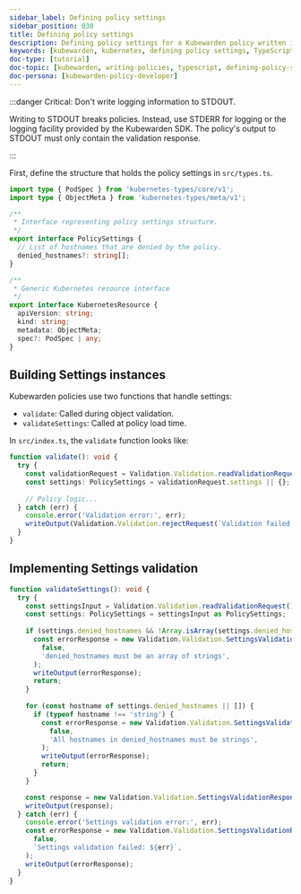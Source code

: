 ```yaml
---
sidebar_label: Defining policy settings
sidebar_position: 030
title: Defining policy settings
description: Defining policy settings for a Kubewarden policy written in TypeScript.
keywords: [kubewarden, kubernetes, defining policy settings, TypeScript]
doc-type: [tutorial]
doc-topic: [kubewarden, writing-policies, typescript, defining-policy-settings]
doc-persona: [kubewarden-policy-developer]
---
```


<head>
  <link rel="canonical" href="https://docs.kubewarden.io/tutorials/writing-policies/typescript/policy-settings"/>
</head>

:::danger Critical: Don't write logging information to STDOUT.

Writing to STDOUT breaks policies. Instead, use STDERR for logging or the logging facility provided by the Kubewarden SDK. The policy's output to STDOUT must only contain the validation response.

:::

First, define the structure that holds the policy settings in `src/types.ts`.

```ts
import type { PodSpec } from 'kubernetes-types/core/v1';
import type { ObjectMeta } from 'kubernetes-types/meta/v1';

/**
 * Interface representing policy settings structure.
 */
export interface PolicySettings {
  // List of hostnames that are denied by the policy.
  denied_hostnames?: string[];
}

/**
 * Generic Kubernetes resource interface
 */
export interface KubernetesResource {
  apiVersion: string;
  kind: string;
  metadata: ObjectMeta;
  spec?: PodSpec | any;
}
```

## Building Settings instances

Kubewarden policies use two functions that handle settings:

- `validate`: Called during object validation.
- `validateSettings`: Called at policy load time.

In `src/index.ts`, the `validate` function looks like:

```ts
function validate(): void {
  try {
    const validationRequest = Validation.Validation.readValidationRequest();
    const settings: PolicySettings = validationRequest.settings || {};
    
    // Policy logic...
  } catch (err) {
    console.error('Validation error:', err);
    writeOutput(Validation.Validation.rejectRequest(`Validation failed: ${err}`));
  }
}
```

## Implementing Settings validation

```ts
function validateSettings(): void {
  try {
    const settingsInput = Validation.Validation.readValidationRequest();
    const settings: PolicySettings = settingsInput as PolicySettings;
    
    if (settings.denied_hostnames && !Array.isArray(settings.denied_hostnames)) {
      const errorResponse = new Validation.Validation.SettingsValidationResponse(
        false,
        'denied_hostnames must be an array of strings',
      );
      writeOutput(errorResponse);
      return;
    }
    
    for (const hostname of settings.denied_hostnames || []) {
      if (typeof hostname !== 'string') {
        const errorResponse = new Validation.Validation.SettingsValidationResponse(
          false,
          'All hostnames in denied_hostnames must be strings',
        );
        writeOutput(errorResponse);
        return;
      }
    }

    const response = new Validation.Validation.SettingsValidationResponse(true);
    writeOutput(response);
  } catch (err) {
    console.error('Settings validation error:', err);
    const errorResponse = new Validation.Validation.SettingsValidationResponse(
      false,
      `Settings validation failed: ${err}`,
    );
    writeOutput(errorResponse);
  }
}
```